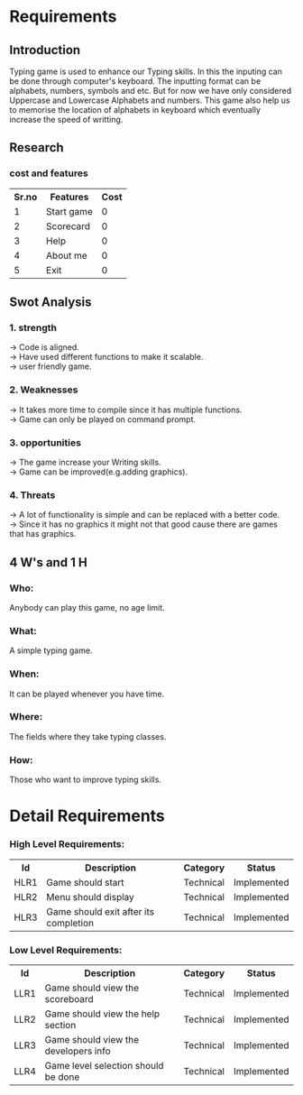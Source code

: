 
<h1>Requirements</h1>
<h2>Introduction</h2>
Typing game is used to enhance our Typing skills. In this the inputing can be done through computer's keyboard. The inputting format can be alphabets, numbers, symbols and etc. But for now we have only considered Uppercase and Lowercase Alphabets and numbers. This game also help us to memorise the location of alphabets in keyboard which eventually increase the speed of writting. 

<h2>Research</h2>
<h3>cost and features</h3>
  <table style="width:100%">
    <tr><b>
      <th>Sr.no</th>
      <th>Features</th>
      <th>Cost</th>
      </tr></b>
    <tr>
      <td>1</td>
      <td>Start game</td>
      <td>0</td>
      </tr>
    <tr>
      <td>2</td>
      <td>Scorecard</td>
      <td>0</td>
      </tr>
     <tr>
      <td>3</td>
      <td>Help</td>
      <td>0</td>
      </tr>
     <tr>
      <td>4</td>
      <td>About me</td>
      <td>0</td>
      </tr>
     <tr>
      <td>5</td>
      <td>Exit</td>
      <td>0</td>
      </tr>
     </table> 
    
   <h2>Swot Analysis</h2>
   <h3>1. strength</h3>
    -> Code is aligned.<br>
    -> Have used different functions to make it scalable.<br>
    -> user friendly game.
   <h3>2. Weaknesses</h3>
   -> It takes more time to compile since it has multiple functions.<br>
   -> Game can only be played on command prompt.
   <h3>3. opportunities</h3>
   -> The game increase your Writing skills.<br>
   -> Game can be improved(e.g.adding graphics).
   <h3>4. Threats</h3>
   -> A lot of functionality is simple and can be replaced with a better code.<br>
   -> Since it has no graphics it might not that good cause there are games that has graphics. 
   
   <h2>4 W's and 1 H</h2>
   <h3>Who:</h3>
   Anybody can play this game, no age limit.
   <h3>What:</h3>
   A simple typing game.
   <h3>When:</h3>
   It can be played whenever you have time. 
   <h3>Where:</h3>
   The fields where they take typing classes.
   <h3>How:</h3>
   
   Those who want to improve typing skills.
   <h1>Detail Requirements</h1>
  <h3>High Level Requirements:</h3>
  <table style="width:100%">
    <tr><b>
      <th>Id</th>
      <th>Description</th>
      <th>Category</th>
      <th>Status</th>
      </tr></b>
     <tr>
      <td>HLR1</td>
      <td>Game should start</td>
      <td>Technical</td>
      <td>Implemented</td>
      </tr>
     <tr>
      <td>HLR2</td>
      <td>Menu should display</td>
      <td>Technical</td>
      <td>Implemented</td>
      </tr>
     <tr>
      <td>HLR3</td>
      <td>Game should exit after its completion</td>
      <td>Technical</td>
      <td>Implemented</td>
      </tr> 
     </table>
      <h3>Low Level Requirements:</h3>
       <table style="width:100%">
    <tr><b>
      <th>Id</th>
      <th>Description</th>
      <th>Category</th>
      <th>Status</th>
      </tr></b>
       <tr>
      <td>LLR1</td>
      <td>Game should view the scoreboard </td>
      <td>Technical</td>
      <td>Implemented</td>
      </tr> 
       <tr>
      <td>LLR2</td>
      <td>Game should view the help section </td>
      <td>Technical</td>
      <td>Implemented</td>
      </tr> 
      <tr>
      <td>LLR3</td>
      <td>Game should view the developers info </td>
      <td>Technical</td>
      <td>Implemented</td>
      </tr> 
      <tr>
      <td>LLR4</td>
      <td>Game level selection should be done </td>
      <td>Technical</td>
      <td>Implemented</td>
      </tr> 
      </table>
      
      
         
  
  
   
   
   
     
      

